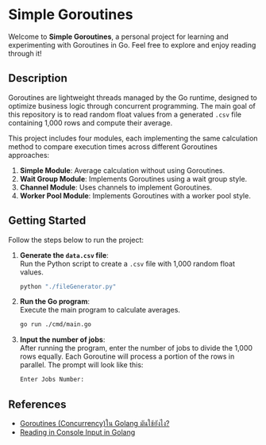 # Simple Goroutines

Welcome to **Simple Goroutines**, a personal project for learning and experimenting with Goroutines in Go. Feel free to explore and enjoy reading through it!

## Description

Goroutines are lightweight threads managed by the Go runtime, designed to optimize business logic through concurrent programming. The main goal of this repository is to read random float values from a generated `.csv` file containing 1,000 rows and compute their average.

This project includes four modules, each implementing the same calculation method to compare execution times across different Goroutines approaches:

1. **Simple Module**: Average calculation without using Goroutines.
2. **Wait Group Module**: Implements Goroutines using a wait group style.
3. **Channel Module**: Uses channels to implement Goroutines.
4. **Worker Pool Module**: Implements Goroutines with a worker pool style.

## Getting Started

Follow the steps below to run the project:

1. **Generate the `data.csv` file**:  
    Run the Python script to create a `.csv` file with 1,000 random float values.

    ```bash
    python "./fileGenerator.py"
    ```

2. **Run the Go program**:  
    Execute the main program to calculate averages.
    
    ```bash
    go run ./cmd/main.go
    ```

3. **Input the number of jobs**:  
    After running the program, enter the number of jobs to divide the 1,000 rows equally. Each Goroutine will process a portion of the rows in parallel. The prompt will look like this:

    ```bash
    Enter Jobs Number: 
    ```


## References

- [Goroutines (Concurrency)ใน Golang มันใช้ยังไง?](https://medium.com/@rayato159/goroutines-concurrency-%E0%B9%83%E0%B8%99-golang-%E0%B8%A1%E0%B8%B1%E0%B8%99%E0%B9%83%E0%B8%8A%E0%B9%89%E0%B8%A2%E0%B8%B1%E0%B8%87%E0%B9%84%E0%B8%87-7e45a4a85187)
- [Reading in Console Input in Golang](https://tutorialedge.net/golang/reading-console-input-golang/)